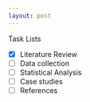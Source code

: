 ```yaml
---
layout: post
---
```


Task Lists

- [x] Literature Review
- [ ] Data collection
- [ ] Statistical Analysis
- [ ] Case studies
- [ ] References
<!-- - [ ] @ mentions, #refs, [links](), **formatting**, and <del>tags</del> supported -->
<!-- - [ ] list syntax required (any unordered or ordered list supported) -->
